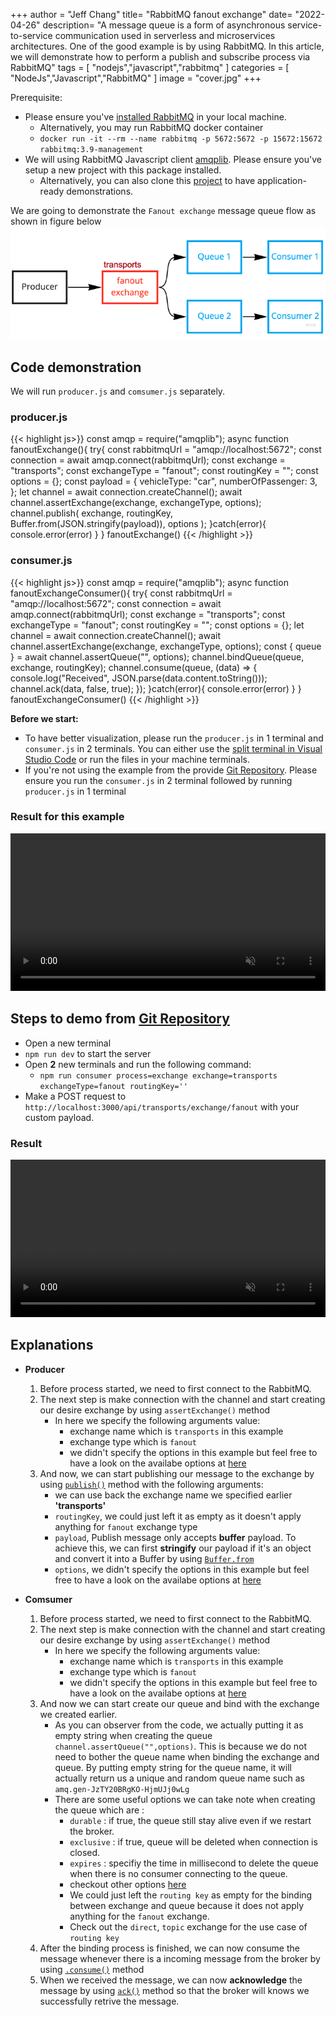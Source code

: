 +++
author = "Jeff Chang"
title= "RabbitMQ fanout exchange" 
date= "2022-04-26"
description= "A message queue is a form of asynchronous service-to-service communication used in serverless and microservices architectures. One of the good example is by using RabbitMQ. In this article, we will demonstrate how to perform a publish and subscribe process via RabbitMQ" 
tags = [
    "nodejs","javascript","rabbitmq"
]
categories = [
    "NodeJs","Javascript","RabbitMQ"
]
image = "cover.jpg"
+++

Prerequisite:

- Please ensure you've [installed RabbitMQ](https://www.rabbitmq.com/download.html) in your local machine.
  - Alternatively, you may run RabbitMQ docker container
  - `docker run -it --rm --name rabbitmq -p 5672:5672 -p 15672:15672 rabbitmq:3.9-management`
- We will using RabbitMQ Javascript client [amqplib](https://amqp-node.github.io/amqplib/). Please ensure you've setup a new project with this package installed.
  - Alternatively, you can also clone this [project](https://github.com/Jeffcw96/rabbit-mq) to have application-ready demonstrations.

We are going to demonstrate the `Fanout exchange` message queue flow as shown in figure below
![exchange flow](flow.png)

## Code demonstration

We will run `producer.js` and `comsumer.js` separately.

### producer.js<a name="producer-code"></a>

<!-- prettier-ignore -->
{{< highlight js>}}
const amqp = require("amqplib");
async function fanoutExchange(){
    try{
        const rabbitmqUrl = "amqp://localhost:5672";
        const connection = await amqp.connect(rabbitmqUrl);
        const exchange = "transports";
        const exchangeType = "fanout";
        const routingKey = "";
        const options = {};
        const payload = {
            vehicleType: "car",
            numberOfPassenger: 3,
        };
        let channel = await connection.createChannel();
        await channel.assertExchange(exchange, exchangeType, options);
        channel.publish(
            exchange,
            routingKey,
            Buffer.from(JSON.stringify(payload)),
            options
        );
    }catch(error){
        console.error(error)
    }
}
fanoutExchange()
{{< /highlight >}}

### consumer.js<a name="consumer-code"></a>

<!-- prettier-ignore -->
{{< highlight js>}}
const amqp = require("amqplib");
async function fanoutExchangeConsumer(){
    try{
        const rabbitmqUrl = "amqp://localhost:5672";
        const connection = await amqp.connect(rabbitmqUrl);
        const exchange = "transports";
        const exchangeType = "fanout";
        const routingKey = "";
        const options = {};
        let channel = await connection.createChannel();
        await channel.assertExchange(exchange, exchangeType, options);
        const { queue } = await channel.assertQueue("", options);
        channel.bindQueue(queue, exchange, routingKey);
        channel.consume(queue, (data) => {
            console.log("Received", JSON.parse(data.content.toString()));
            channel.ack(data, false, true);
        });
    }catch(error){
        console.error(error)
    }
}
fanoutExchangeConsumer()
{{< /highlight >}}

**Before we start:**

- To have better visualization, please run the `producer.js` in 1 terminal and `consumer.js` in 2 terminals. You can either use the [split terminal in Visual Studio Code](https://code.visualstudio.com/docs/editor/integrated-terminal#_grouping) or run the files in your machine terminals.
- If you're not using the example from the provide [Git Repository](https://github.com/Jeffcw96/rabbit-mq). Please ensure you run the `consumer.js` in 2 terminal followed by running `producer.js` in 1 terminal

### Result for this example

<video controls muted style="width:100%">
  <source src="example.mp4" type="video/mp4">
  <source src="example.ogg" type="video/ogg">
</video>

## Steps to demo from [Git Repository](https://github.com/Jeffcw96/rabbit-mq)

- Open a new terminal
- `npm run dev` to start the server
- Open **2** new terminals and run the following command:
  - `npm run consumer process=exchange exchange=transports exchangeType=fanout routingKey=''`
- Make a POST request to `http://localhost:3000/api/transports/exchange/fanout` with your custom payload.

### Result

<video controls muted style="width:100%">
  <source src="gitrepo.mp4" type="video/mp4">
  <source src="gitrepo.ogg" type="video/ogg">
</video>

## Explanations

- **Producer**

  1. Before process started, we need to first connect to the RabbitMQ.
  2. The next step is make connection with the channel and start creating our desire exchange by using `assertExchange()` method
     - In here we specify the following arguments value:
       - exchange name which is `transports` in this example
       - exchange type which is `fanout`
       - we didn't specify the options in this example but feel free to have a look on the availabe options at [here](https://amqp-node.github.io/amqplib/channel_api.html#channelassertexchange)
  3. And now, we can start publishing our message to the exchange by using [`publish()`](https://amqp-node.github.io/amqplib/channel_api.html#channel_publish) method with the following arguments:
     - we can use back the exchange name we specified earlier **'transports'**
     - `routingKey`, we could just left it as empty as it doesn't apply anything for `fanout` exchange type
     - `payload`, Publish message only accepts **buffer** payload. To achieve this, we can first **stringify** our payload if it's an object and convert it into a Buffer by using [`Buffer.from`](https://www.w3schools.com/nodejs/met_buffer_from.asp)
     - `options`, we didn't specify the options in this example but feel free to have a look on the availabe options at [here](https://amqp-node.github.io/amqplib/channel_api.html#channel_publish)

- **Comsumer**
  1. Before process started, we need to first connect to the RabbitMQ.
  2. The next step is make connection with the channel and start creating our desire exchange by using `assertExchange()` method
     - In here we specify the following arguments value:
       - exchange name which is `transports` in this example
       - exchange type which is `fanout`
       - we didn't specify the options in this example but feel free to have a look on the availabe options at [here](https://amqp-node.github.io/amqplib/channel_api.html#channelassertexchange)
  3. And now we can start create our queue and bind with the exchange we created earlier.
     - As you can observer from the code, we actually putting it as empty string when creating the queue `channel.assertQueue("",options)`. This is because we do not need to bother the queue name when binding the exchange and queue. By putting empty string for the queue name, it will actually return us a unique and random queue name such as `amq.gen-JzTY20BRgKO-HjmUJj0wLg`
     - There are some useful options we can take note when creating the queue which are :
       - `durable` : if true, the queue still stay alive even if we restart the broker.
       - `exclusive` : if true, queue will be deleted when connection is closed.
       - `expires` : specifiy the time in millisecond to delete the queue when there is no consumer connecting to the queue.
       - checkout other options [here](https://amqp-node.github.io/amqplib/channel_api.html#channelassertqueue)
       - We could just left the `routing key` as empty for the binding between exchange and queue because it does not apply anything for the `fanout` exchange.
       - Check out the `direct`, `topic` exchange for the use case of `routing key`
  4. After the binding process is finished, we can now consume the message whenever there is a incoming message from the broker by using [`.consume()`](https://amqp-node.github.io/amqplib/channel_api.html#channel_consume) method
  5. When we received the message, we can now **acknowledge** the message by using [`ack()`](https://amqp-node.github.io/amqplib/channel_api.html#channel_ack) method so that the broker will knows we successfully retrive the message.
